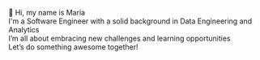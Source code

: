👋 Hi, my name is Maria
<br>I'm a Software Engineer with a solid background in Data Engineering and Analytics
<br>I’m all about embracing new challenges and learning opportunities
<br>Let’s do something awesome together!


<!---
mariavyso/mariavyso is a ✨ special ✨ repository because its `README.md` (this file) appears on your GitHub profile.
You can click the Preview link to take a look at your changes.
--->
